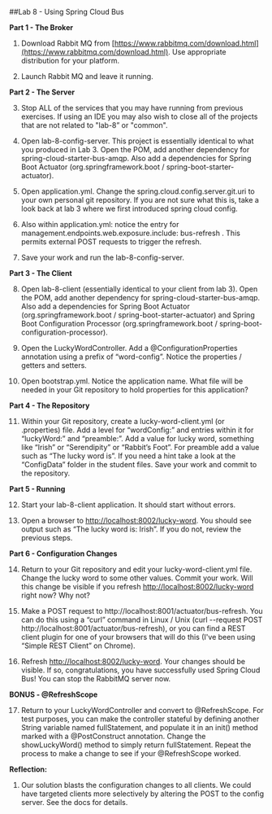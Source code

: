 ##Lab 8 - Using Spring Cloud Bus

  **Part 1 - The Broker**

1.  Download Rabbit MQ from [https://www.rabbitmq.com/download.html](https://www.rabbitmq.com/download.html).  Use appropriate distribution for your platform.  

2.  Launch Rabbit MQ and leave it running.

  **Part 2 - The Server**

3.  Stop ALL of the services that you may have running from previous exercises.  If using an IDE you may also wish to close all of the projects that are not related to "lab-8” or "common".

4.  Open lab-8-config-server.  This project is essentially identical to what you produced in Lab 3.  Open the POM, add another dependency for spring-cloud-starter-bus-amqp.  Also add a dependencies for Spring Boot Actuator (org.springframework.boot / spring-boot-starter-actuator).

5.  Open application.yml.  Change the spring.cloud.config.server.git.uri to your own personal git repository.  If you are not sure what this is, take a look back at lab 3 where we first introduced spring cloud config.

6.  Also within application.yml: notice the entry for management.endpoints.web.exposure.include: bus-refresh .  This permits external POST requests to trigger the refresh.

7.  Save your work and run the lab-8-config-server.

  **Part 3 - The Client**

8.  Open lab-8-client (essentially identical to your client from lab 3).  Open the POM, add another dependency for spring-cloud-starter-bus-amqp.  Also add a dependencies for Spring Boot Actuator (org.springframework.boot / spring-boot-starter-actuator) and Spring Boot Configuration Processor (org.springframework.boot / spring-boot-configuration-processor). 

9.  Open the LuckyWordController.  Add a @ConfigurationProperties annotation using a prefix of “word-config”.  Notice the properties / getters and setters.

10.  Open bootstrap.yml.  Notice the application name.  What file will be needed in your Git repository to hold properties for this application?

  **Part 4 - The Repository**

11.  Within your Git repository, create a lucky-word-client.yml (or .properties) file.  Add a level for “wordConfig:” and entries within it for “luckyWord:” and “preamble:”.  Add a value for lucky word, something like “Irish” or “Serendipity” or “Rabbit’s Foot”.  For preamble add a value such as “The lucky word is”.  If you need a hint take a look at the “ConfigData” folder in the student files.  Save your work and commit to the repository.

  **Part 5 - Running**

12.  Start your lab-8-client application.  It should start without errors.

13.  Open a browser to [http://localhost:8002/lucky-word](http://localhost:8002/lucky-word).  You should see output such as “The lucky word is: Irish”.  If you do not, review the previous steps.

  **Part 6 - Configuration Changes**

14.  Return to your Git repository and edit your lucky-word-client.yml file.  Change the lucky word to some other values.  Commit your work.  Will this change be visible if you refresh [http://localhost:8002/lucky-word](http://localhost:8002/lucky-word) right now?  Why not?

15.  Make a POST request to http://localhost:8001/actuator/bus-refresh.  You can do this using a “curl” command in Linux / Unix (curl --request POST  http://localhost:8001/actuator/bus-refresh), or you can find a REST client plugin for one of your browsers that will do this (I've been using “Simple REST Client” on Chrome).

16.  Refresh [http://localhost:8002/lucky-word](http://localhost:8002/lucky-word).  Your changes should be visible.  If so, congratulations, you have successfully used Spring Cloud Bus!  You can stop the RabbitMQ server now.

  **BONUS - @RefreshScope**

17.  Return to your LuckyWordController and convert to @RefreshScope.  For test purposes, you can make the controller stateful by defining another String variable named fullStatement, and populate it in an init() method marked with a @PostConstruct annotation.  Change the showLuckyWord() method to simply return fullStatement.  Repeat the process to make a change to see if your @RefreshScope worked.

**Reflection:**  

1. Our solution blasts the configuration changes to all clients.  We could have targeted clients more selectively by altering the POST to the config server.  See the docs for details. 
